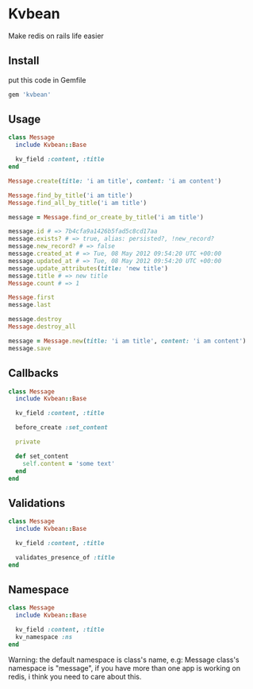 Kvbean
======

Make redis on rails life easier

Install
-------

put this code in Gemfile

```ruby
gem 'kvbean'
```


Usage
-----

```ruby
class Message
  include Kvbean::Base

  kv_field :content, :title
end

Message.create(title: 'i am title', content: 'i am content')

Message.find_by_title('i am title')
Message.find_all_by_title('i am title')

message = Message.find_or_create_by_title('i am title')

message.id # => 7b4cfa9a1426b5fad5c8cd17aa
message.exists? # => true, alias: persisted?, !new_record?
message.new_record? # => false
message.created_at # => Tue, 08 May 2012 09:54:20 UTC +00:00
message.updated_at # => Tue, 08 May 2012 09:54:20 UTC +00:00
message.update_attributes(title: 'new title')
message.title # => new title
Message.count # => 1

Message.first
message.last

message.destroy
Message.destroy_all

message = Message.new(title: 'i am title', content: 'i am content')
message.save
```

Callbacks
---------

```ruby
class Message
  include Kvbean::Base

  kv_field :content, :title

  before_create :set_content

  private

  def set_content
    self.content = 'some text'
  end
end
```

Validations
-----------

```ruby
class Message
  include Kvbean::Base

  kv_field :content, :title

  validates_presence_of :title
end
```

Namespace
---------

``` ruby
class Message
  include Kvbean::Base

  kv_field :content, :title
  kv_namespace :ns
end
```
Warning: the default namespace is class's name, e.g: Message class's
namespace is "message", if you have more than one app is working on redis, i think
you need to care about this.
